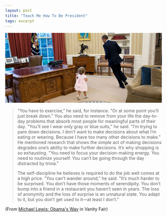 ```yaml
---
layout: post
title: "Teach Me How To Be President"
tags: excerpt
---
```


<div class="photo-block top">
    <a href="https://secure.flickr.com/photos/whitehouse/7743236080/sizes/l/in/photostream/" target="_blank" title="Whitehouse Photostream"><img src="/assets/img/2012-09-16_obama_chase.jpg" title="The Presidential Run"/></a>
</div>

> "You have to exercise," he said, for instance. "Or at some point you’ll just break down." You also need to remove from your life the day-to-day problems that absorb most people for meaningful parts of their day. "You’ll see I wear only gray or blue suits," he said. "I’m trying to pare down decisions. I don’t want to make decisions about what I’m eating or wearing. Because I have too many other decisions to make." He mentioned research that shows the simple act of making decisions degrades one’s ability to make further decisions. It’s why shopping is so exhausting. "You need to focus your decision-making energy. You need to routinize yourself. You can’t be going through the day distracted by trivia."
>
>
> The self-discipline he believes is required to do the job well comes at a high price. "You can’t wander around," he said. "It’s much harder to be surprised. You don’t have those moments of serendipity. You don’t bump into a friend in a restaurant you haven’t seen in years. The loss of anonymity and the loss of surprise is an unnatural state. You adapt to it, but you don’t get used to it—at least I don’t."

<p class="quote-source">
    (From <a target="_blank" title="Michael Lewis: Obama's Way | Vanity Fair" href="http://www.vanityfair.com/politics/2012/10/michael-lewis-profile-barack-obama">Michael Lewis: Obama's Way</a> in Vanity Fair)
</p>
